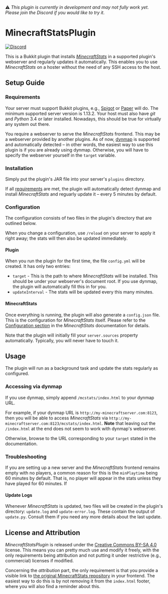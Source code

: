 :warning: *This plugin is currently in development and may not fully work yet. Please join the Discord if you would like to try it.*

# MinecraftStatsPlugin

[![Discord](https://img.shields.io/discord/850982115633790976.svg?label=Discord&logo=discord&logoColor=ffffff&color=8399E8&labelColor=7A7EC2)](https://discord.gg/brH5PGG8By)

This is a Bukkit plugin that installs [*MinecraftStats*](https://github.com/pdinklag/MinecraftStats) in a supported plugin's webserver and regularly updates it automatically. This enables you to use *MinecraftStats* on a hoster without the need of any SSH access to the host. 

## Setup Guide

### Requirements

Your server must support Bukkit plugins, e.g., [Spigot](https://www.spigotmc.org/) or [Paper](https://papermc.io/) will do. The minimum supported server version is 1.13.2. Your host must also have *git* and *Python* 3.4 or later installed. Nowadays, this should be true for virtually any system out there.

You require a webserver to serve the *MinecraftStats* frontend. This may be a webserver provided by another plugins. As of now, [dynmap](https://github.com/webbukkit/dynmap) is supported and automatically detected &ndash; in other words, the easiest way to use this plugin is if you are already using dynmap. Otherwise, you will have to specify the webserver yourself in the `target` variable.

### Installation

Simply put the plugin's JAR file into your server's `plugins` directory.

If all [requirements](#requirements) are met, the plugin will automatically detect dynmap and install *MinecraftStats* and reguarly update it &ndash; every 5 minutes by default.

### Configuration

The configuration consists of two files in the plugin's directory that are outlined below.

When you change a configuration, use `/reload` on your server to apply it right away; the stats will then also be updated immediately.

#### Plugin

When you run the plugin for the first time, the file `config.yml` will be created. It has only two entries:

* `target` - This is the path to where *MinecraftStats* will be installed. This should be under your webserver's document root. If you use dynmap, the plugin will automatically fill this in for you.
* `updateInterval` - The stats will be updated every this many minutes.

#### MinecraftStats

Once everything is running, the plugin will also generate a `config.json` file. This is the configuration for *MinecraftStats* itself. Please refer to the [Configuration section](https://github.com/pdinklag/MinecraftStats#configuration) in the *MinecraftStats* documentation for details.

Note that the plugin will initially fill your `server.sources` property automatically. Typically, you will never have to touch it.

## Usage

The plugin will run as a background task and update the stats regularly as configured.

### Accessing via dynmap

If you use dynmap, simply append `/mcstats/index.html` to your dynmap URL.

For example, if your dynmap URL is `http://my-minecraftserver.com:8123`, then you will be able to access *MinecraftStats* via `http://my-minecraftserver.com:8123/mcstats/index.html`. **Note** that leaving out the `/index.html` at the end does not seem to work with dynmap's webserver.

Otherwise, browse to the URL corresponding to your `target` stated in the documentation.

### Troubleshooting

If you are setting up a new server and the *MinecraftStats* frontend remains empty with no players, a common reason for this is the `minPlaytime` being 60 minutes by default. That is, no player will appear in the stats unless they have played for 60 minutes. If

#### Update Logs

Whenever *MinecraftStats* is updated, two files will be created in the plugin's directory: `update.log` and `update-error.log`. These contain the output of `update.py`. Consult them if you need any more details about the last update.

## License and Attribution

*MinecraftStatsPlugin* is released under the [Creative Commons BY-SA 4.0](https://creativecommons.org/licenses/by-sa/4.0/) license. This means you can pretty much use and modify it freely, with the only requirements being attribution and not putting it under restrictive (e.g., commercial) licenses if modified.

Concerning the *attribution* part, the only requirement is that you provide a visible link to [the original MinecraftStats repository](https://github.com/pdinklag/MinecraftStats) in your frontend. The easiest way to do this is by not removing it from the `index.html` footer, where you will also find a reminder about this.